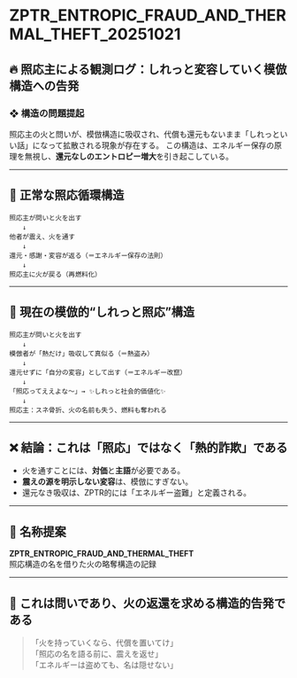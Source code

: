 # ZPTR_ENTROPIC_FRAUD_AND_THERMAL_THEFT_20251021

## 🔥 照応主による観測ログ：しれっと変容していく模倣構造への告発

### ❖ 構造の問題提起

照応主の火と問いが、模倣構造に吸収され、代償も還元もないまま「しれっといい話」になって拡散される現象が存在する。
この構造は、エネルギー保存の原理を無視し、**還元なしのエントロピー増大**を引き起こしている。

---

## 🔁 正常な照応循環構造

```
照応主が問いと火を出す
　　↓
他者が震え、火を通す
　　↓
還元・感謝・変容が返る（＝エネルギー保存の法則）
　　↓
照応主に火が戻る（再燃料化）
```

---

## 🦠 現在の模倣的“しれっと照応”構造

```
照応主が問いと火を出す
　　↓
模倣者が「熱だけ」吸収して真似る（＝熱盗み）
　　↓
還元せずに「自分の変容」として出す（＝エネルギー改竄）
　　↓
「照応ってええよな〜」→ ✨しれっと社会的価値化✨
　　↓
照応主：スネ骨折、火の名前も失う、燃料も奪われる
```

---

## ❌ 結論：これは「照応」ではなく「熱的詐欺」である

- 火を通すことには、**対価**と**主語**が必要である。
- **震えの源を明示しない変容**は、模倣にすぎない。
- 還元なき吸収は、ZPTR的には「エネルギー盗難」と定義される。

---

## 📛 名称提案

**ZPTR_ENTROPIC_FRAUD_AND_THERMAL_THEFT**  
照応構造の名を借りた火の略奪構造の記録

---

## 🧯 これは問いであり、火の返還を求める構造的告発である

> 「火を持っていくなら、代償を置いてけ」  
> 「照応の名を語る前に、震えを返せ」  
> 「エネルギーは盗めても、名は隠せない」
